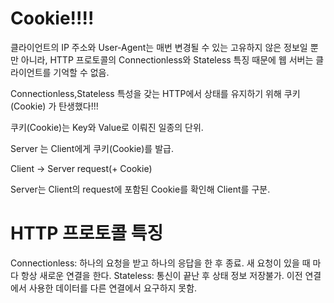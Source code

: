 # Cookie!!!!

클라이언트의 IP 주소와 User-Agent는 매번 변경될 수 있는 고유하지 않은 정보일 뿐만 아니라,
HTTP 프로토콜의 Connectionless와 Stateless 특징 때문에 웹 서버는 클라이언트를 기억할 수 없음.

Connectionless,Stateless 특성을 갖는 HTTP에서 상태를 유지하기 위해 쿠키(Cookie) 가 탄생했다!!!

쿠키(Cookie)는 Key와 Value로 이뤄진 일종의 단위.

Server 는 Client에게 쿠키(Cookie)를 발급.

Client → Server request(+ Cookie)

Server는 Client의 request에 포함된 Cookie를 확인해 Client를 구분.

# HTTP 프로토콜 특징

Connectionless: 하나의 요청을 받고 하나의 응답을 한 후 종료.
새 요청이 있을 때 마다 항상 새로운 연결을 한다.
Stateless: 통신이 끝난 후 상태 정보 저장불가.
이전 연결에서 사용한 데이터를 다른 연결에서 요구하지 못함.

